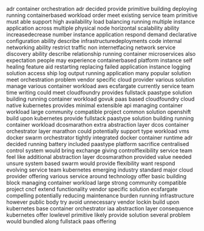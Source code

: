adr container orchestration adr decided provide primitive building deploying running containerbased workload order meet existing service team primitive must able support high availability load balancing running multiple instance application across multiple physical node horizontal scalability ability increasedecrease number instance application respond demand declarative configuration ability describe infrastructuredeployments code internal networking ability restrict traffic non internetfacing network service discovery ability describe relationship running container microservices also expectation people may experience containerbased platform instance self healing feature aid restarting replacing failed application instance logging solution access ship log output running application many popular solution meet orchestration problem vendor specific cloud provider various solution manage various container workload aws ecsfargate currently service team time writing could meet cloudfoundry provides fullstack paastype solution building running container workload govuk paas based cloudfoundry cloud native kubernetes provides minimal extensible api managing container workload large community compatible project common solution openshift build upon kubernetes provide fullstack paastype solution building running container workload dcosmarathon extra abstraction layer dcos container orchestrator layer marathon could potentially support type workload vms docker swarm orchestrator tightly integrated docker container runtime adr decided running battery included paastype platform sacrifice centralised control system would bring exchange giving controlflexibility service team feel like additional abstraction layer dcosmarathon provided value needed unsure system based swarm would provide flexibility want respond evolving service team kubernetes emerging industry standard major cloud provider offering various service around technology offer basic building block managing container workload large strong community compatible project cncf extend functionality vendor specific solution ecsfargate compelling potentially reducing maintenance burden running infrastructure however public body try avoid unnecessary vendor lockin build upon kubernetes base container orchestrator iaa abstraction layer consequence kubernetes offer lowlevel primitive likely provide solution several problem would bundled along fullstack paas offering